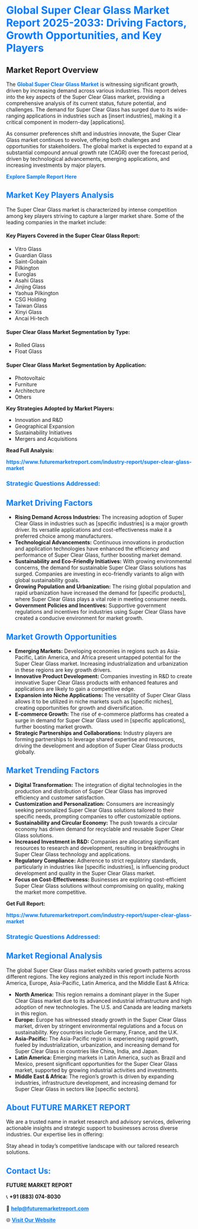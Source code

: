 <h1 style="color: #007BFF;">Global Super Clear Glass Market Report 2025-2033: Driving Factors, Growth Opportunities, and Key Players</h1>

<section id="overview">
<h2>Market Report Overview</h2>
<p>The <a href="https://www.futuremarketreport.com/industry-report/super-clear-glass-market" style="color: #007BFF; text-decoration: none;"><strong>Global Super Clear Glass Market</strong></a> is witnessing significant growth, driven by increasing demand across various industries. This report delves into the key aspects of the Super Clear Glass market, providing a comprehensive analysis of its current status, future potential, and challenges. The demand for Super Clear Glass has surged due to its wide-ranging applications in industries such as [insert industries], making it a critical component in modern-day [applications].</p>
<p>As consumer preferences shift and industries innovate, the Super Clear Glass market continues to evolve, offering both challenges and opportunities for stakeholders. The global market is expected to expand at a substantial compound annual growth rate (CAGR) over the forecast period, driven by technological advancements, emerging applications, and increasing investments by major players.</p>
</section>

<section id="overview">
<p><a href="https://www.futuremarketreport.com/request-sample/reportId=41856" style="color: #007BFF; text-decoration: none;"><strong>Explore Sample Report Here</strong></a></p>
</section>

<section id="key-players">
<h2 style="color: #007BFF;">Market Key Players Analysis</h2>
<p>The Super Clear Glass market is characterized by intense competition among key players striving to capture a larger market share. Some of the leading companies in the market include:</p>
<h4>Key Players Covered in the Super Clear Glass Report:</h4>
<ul><li>Vitro Glass</li><li>Guardian Glass</li><li>Saint-Gobain</li><li>Pilkington</li><li>Euroglas</li><li>Asahi Glass</li><li>Jinjing Glass</li><li>Yaohua Pilkington</li><li>CSG Holding</li><li>Taiwan Glass</li><li>Xinyi Glass</li><li>Ancai Hi-tech</li></ul>
<h4>Super Clear Glass Market Segmentation by Type:</h4>
<ul><li>Rolled Glass</li><li>Float Glass</li></ul>

<h4>Super Clear Glass Market Segmentation by Application:</h4>
<ul><li>Photovoltaic</li><li>Furniture</li><li>Architecture</li><li>Others</li></ul>
<p><strong>Key Strategies Adopted by Market Players:</strong></p>
<ul>
<li>Innovation and R&D</li>
<li>Geographical Expansion</li>
<li>Sustainability Initiatives</li>
<li>Mergers and Acquisitions</li>
</ul>
</section>

<section>
<p><strong>Read Full Analysis: </strong></p><a href="https://www.futuremarketreport.com/industry-report/super-clear-glass-market" style="color: #007BFF; text-decoration: none;"><strong>https://www.futuremarketreport.com/industry-report/super-clear-glass-market</strong></a>
<h3 style="color: #007BFF;">Strategic Questions Addressed:</h3>
</section>

<section id="driving-factors">
<h2 style="color: #007BFF;">Market Driving Factors</h2>
<ul>
<li><strong>Rising Demand Across Industries:</strong> The increasing adoption of Super Clear Glass in industries such as [specific industries] is a major growth driver. Its versatile applications and cost-effectiveness make it a preferred choice among manufacturers.</li>
<li><strong>Technological Advancements:</strong> Continuous innovations in production and application technologies have enhanced the efficiency and performance of Super Clear Glass, further boosting market demand.</li>
<li><strong>Sustainability and Eco-Friendly Initiatives:</strong> With growing environmental concerns, the demand for sustainable Super Clear Glass solutions has surged. Companies are investing in eco-friendly variants to align with global sustainability goals.</li>
<li><strong>Growing Population and Urbanization:</strong> The rising global population and rapid urbanization have increased the demand for [specific products], where Super Clear Glass plays a vital role in meeting consumer needs.</li>
<li><strong>Government Policies and Incentives:</strong> Supportive government regulations and incentives for industries using Super Clear Glass have created a conducive environment for market growth.</li>
</ul>
</section>

<section id="growth-opportunities">
<h2 style="color: #007BFF;">Market Growth Opportunities</h2>
<ul>
<li><strong>Emerging Markets:</strong> Developing economies in regions such as Asia-Pacific, Latin America, and Africa present untapped potential for the Super Clear Glass market. Increasing industrialization and urbanization in these regions are key growth drivers.</li>
<li><strong>Innovative Product Development:</strong> Companies investing in R&D to create innovative Super Clear Glass products with enhanced features and applications are likely to gain a competitive edge.</li>
<li><strong>Expansion into Niche Applications:</strong> The versatility of Super Clear Glass allows it to be utilized in niche markets such as [specific niches], creating opportunities for growth and diversification.</li>
<li><strong>E-commerce Growth:</strong> The rise of e-commerce platforms has created a surge in demand for Super Clear Glass used in [specific applications], further boosting market growth.</li>
<li><strong>Strategic Partnerships and Collaborations:</strong> Industry players are forming partnerships to leverage shared expertise and resources, driving the development and adoption of Super Clear Glass products globally.</li>
</ul>
</section>

<section id="trending-factors">
<h2 style="color: #007BFF;">Market Trending Factors</h2>
<ul>
<li><strong>Digital Transformation:</strong> The integration of digital technologies in the production and distribution of Super Clear Glass has improved efficiency and customer satisfaction.</li>
<li><strong>Customization and Personalization:</strong> Consumers are increasingly seeking personalized Super Clear Glass solutions tailored to their specific needs, prompting companies to offer customizable options.</li>
<li><strong>Sustainability and Circular Economy:</strong> The push towards a circular economy has driven demand for recyclable and reusable Super Clear Glass solutions.</li>
<li><strong>Increased Investment in R&D:</strong> Companies are allocating significant resources to research and development, resulting in breakthroughs in Super Clear Glass technology and applications.</li>
<li><strong>Regulatory Compliance:</strong> Adherence to strict regulatory standards, particularly in industries like [specific industries], is influencing product development and quality in the Super Clear Glass market.</li>
<li><strong>Focus on Cost-Effectiveness:</strong> Businesses are exploring cost-efficient Super Clear Glass solutions without compromising on quality, making the market more competitive.</li>
</ul>
</section>

<section>
<p><strong>Get Full Report: </strong></p><a href="https://www.futuremarketreport.com/industry-report/super-clear-glass-market" style="color: #007BFF; text-decoration: none;"><strong>https://www.futuremarketreport.com/industry-report/super-clear-glass-market</strong></a>
<h3 style="color: #007BFF;">Strategic Questions Addressed:</h3>
</section>


<section id="regional-analysis">
<h2 style="color: #007BFF;">Market Regional Analysis</h2>
<p>The global Super Clear Glass market exhibits varied growth patterns across different regions. The key regions analyzed in this report include North America, Europe, Asia-Pacific, Latin America, and the Middle East & Africa:</p>
<ul>
<li><strong>North America:</strong> This region remains a dominant player in the Super Clear Glass market due to its advanced industrial infrastructure and high adoption of new technologies. The U.S. and Canada are leading markets in this region.</li>
<li><strong>Europe:</strong> Europe has witnessed steady growth in the Super Clear Glass market, driven by stringent environmental regulations and a focus on sustainability. Key countries include Germany, France, and the U.K.</li>
<li><strong>Asia-Pacific:</strong> The Asia-Pacific region is experiencing rapid growth, fueled by industrialization, urbanization, and increasing demand for Super Clear Glass in countries like China, India, and Japan.</li>
<li><strong>Latin America:</strong> Emerging markets in Latin America, such as Brazil and Mexico, present significant opportunities for the Super Clear Glass market, supported by growing industrial activities and investments.</li>
<li><strong>Middle East & Africa:</strong> The region’s growth is driven by expanding industries, infrastructure development, and increasing demand for Super Clear Glass in sectors like [specific sectors].</li>
</ul>
</section>

<footer>
<h2 style="color: #007BFF;">About FUTURE MARKET REPORT</h2>
<p>We are a trusted name in market research and advisory services, delivering actionable insights and strategic support to businesses across diverse industries. Our expertise lies in offering:</p>

<p>Stay ahead in today’s competitive landscape with our tailored research solutions.</p>

<h2 style="color: #007BFF;">Contact Us:</h2>
<p><strong>FUTURE MARKET REPORT</strong></p>
<p>📞 <strong>+91 (883) 074-8030</strong></p>
<p>📧 <strong><a href="mailto:help@futuremarketreport.com" style="color: #007BFF;">help@futuremarketreport.com</a></strong></p>
<p>🌐 <strong><a href="https://www.futuremarketreport.com/" style="color: #007BFF;">Visit Our Website</a></strong></p>
</footer>